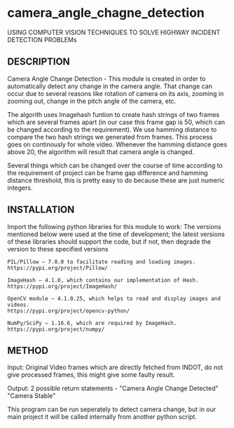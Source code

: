 # camera_angle_chagne_detection

USING COMPUTER VISION TECHNIQUES TO SOLVE HIGHWAY INCIDENT DETECTION PROBLEMs

## DESCRIPTION

Camera Angle Change Detection - This module is created in order to automatically detect any change in the camera angle. That change can occur due to several reasons like rotation of camera on its axis, zooming in zooming out, change in the pitch angle of the camera, etc.

The algorith uses Imagehash funtion to create hash strings of two frames which are several frames apart (in our case this frame gap is 50, which can be changed according to the requirement). We use hamming distance to compare the two hash strings we generated from frames. This process goes on continously for whole video. Whenever the hamming distance goes above 20, the algorithm will result that camera angle is changed.

Several things which can be changed over the course of time according to the requirement of project can be frame gap difference and hamming distance threshold, this is pretty easy to do because these are just numeric integers.

## INSTALLATION

Import the following python libraries for this module to work:
The versions mentioned below were used at the time of development; the latest versions of these libraries should support the code, but if not, then degrade the version to these specified versions
	
	PIL/Pillow – 7.0.0 to facilitate reading and loading images. 
	https://pypi.org/project/Pillow/

	ImageHash – 4.1.0, which contains our implementation of Hash. https://pypi.org/project/ImageHash/

	OpenCV module – 4.1.0.25, which helps to read and display images and videos.
	https://pypi.org/project/opencv-python/

	NumPy/SciPy – 1.16.6, which are required by ImageHash.
	https://pypi.org/project/numpy/
  
## METHOD

Input: Original Video frames which are directly fetched from INDOT, do not give processed frames, this might give some faulty result.

Output: 2 possible return statements - 
"Camera Angle Change Detected"
"Camera Stable"
	
This program can be run seperately to detect camera change, but in our main project it will be called internally from another python script. 
